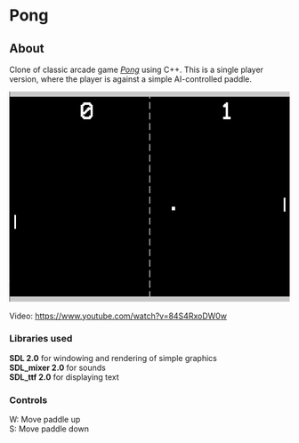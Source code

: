 # Pong

## About
Clone of classic arcade game [*Pong*](https://www.youtube.com/watch?v=fiShX2pTz9A) using C++. This is a single player version, where the player is against a simple AI-controlled paddle.  

![Screenshot](https://github.com/3sphere/Pong/blob/master/screenshot.png)

Video: https://www.youtube.com/watch?v=84S4RxoDW0w  

### Libraries used
**SDL 2.0** for windowing and rendering of simple graphics  
**SDL_mixer 2.0** for sounds  
**SDL_ttf 2.0** for displaying text  

### Controls

W: Move paddle up  
S: Move paddle down  
